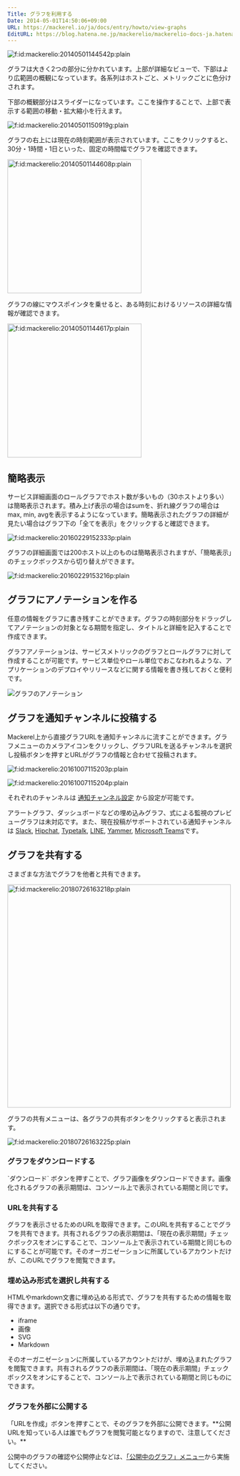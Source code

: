```yaml
---
Title: グラフを利用する
Date: 2014-05-01T14:50:06+09:00
URL: https://mackerel.io/ja/docs/entry/howto/view-graphs
EditURL: https://blog.hatena.ne.jp/mackerelio/mackerelio-docs-ja.hatenablog.mackerel.io/atom/entry/12921228815723052554
---
```


<p><span itemscope itemtype="http://schema.org/Photograph"><img src="https://cdn-ak.f.st-hatena.com/images/fotolife/m/mackerelio/20140501/20140501144542.png" alt="f:id:mackerelio:20140501144542p:plain" title="f:id:mackerelio:20140501144542p:plain" class="hatena-fotolife" itemprop="image"></span></p>

グラフは大きく2つの部分に分かれています。上部が詳細なビューで、下部はより広範囲の概観になっています。各系列はホストごと、メトリックごとに色分けされます。

下部の概観部分はスライダーになっています。ここを操作することで、上部で表示する範囲の移動・拡大縮小を行えます。

<p><span itemscope itemtype="http://schema.org/Photograph"><img src="https://cdn-ak.f.st-hatena.com/images/fotolife/m/mackerelio/20140501/20140501150919.gif" alt="f:id:mackerelio:20140501150919g:plain" title="f:id:mackerelio:20140501150919g:plain" class="hatena-fotolife" itemprop="image"></span></p>

グラフの右上には現在の時刻範囲が表示されています。ここをクリックすると、30分・1時間・1日といった、固定の時間幅でグラフを確認できます。

<p><span itemscope itemtype="http://schema.org/Photograph"><img src="https://cdn-ak.f.st-hatena.com/images/fotolife/a/andyyk/20161205/20161205165430.png" alt="f:id:mackerelio:20140501144608p:plain" title="f:id:mackerelio:20140501144608p:plain" class="hatena-fotolife" itemprop="image" width="300"></span></p>

グラフの線にマウスポインタを乗せると、ある時刻におけるリソースの詳細な情報が確認できます。

<p><span itemscope itemtype="http://schema.org/Photograph"><img src="https://cdn-ak.f.st-hatena.com/images/fotolife/m/mackerelio/20140501/20140501144617.png" alt="f:id:mackerelio:20140501144617p:plain" title="f:id:mackerelio:20140501144617p:plain" class="hatena-fotolife" itemprop="image" width="300"></span></p>

<h2 id="simplify">簡略表示</h2>

サービス詳細画面のロールグラフでホスト数が多いもの（30ホストより多い）は簡略表示されます。積み上げ表示の場合はsumを、折れ線グラフの場合はmax, min, avgを表示するようになっています。簡略表示されたグラフの詳細が見たい場合はグラフ下の「全てを表示」をクリックすると確認できます。

<p><span itemscope itemtype="http://schema.org/Photograph"><img src="https://cdn-ak.f.st-hatena.com/images/fotolife/m/mackerelio/20160229/20160229152333.png" alt="f:id:mackerelio:20160229152333p:plain" title="f:id:mackerelio:20160229152333p:plain" class="hatena-fotolife" itemprop="image"></span></p>

グラフの詳細画面では200ホスト以上のものは簡略表示されますが、「簡略表示」のチェックボックスから切り替えができます。

<p><span itemscope itemtype="http://schema.org/Photograph"><img src="https://cdn-ak.f.st-hatena.com/images/fotolife/m/mackerelio/20160229/20160229153216.png" alt="f:id:mackerelio:20160229153216p:plain" title="f:id:mackerelio:20160229153216p:plain" class="hatena-fotolife" itemprop="image"></span></p>

<h2 id="graph-annotations">グラフにアノテーションを作る</h2>
任意の情報をグラフに書き残すことができます。グラフの時刻部分をドラッグしてアノテーションの対象となる期間を指定し、タイトルと詳細を記入することで作成できます。

グラフアノテーションは、サービスメトリックのグラフとロールグラフに対して作成することが可能です。サービス単位やロール単位でおこなわれるような、アプリケーションのデプロイやリリースなどに関する情報を書き残しておくと便利です。

![グラフのアノテーション](https://cdn-ak.f.st-hatena.com/images/fotolife/m/mackerelio/20170124/20170124180330.png)

<h2 id="post-to-channel">グラフを通知チャンネルに投稿する</h2>
Mackerel上から直接グラフURLを通知チャンネルに流すことができます。グラフメニューのカメラアイコンをクリックし、グラフURLを送るチャンネルを選択し投稿ボタンを押すとURLがグラフの情報と合わせて投稿されます。

<p><span itemscope itemtype="http://schema.org/Photograph"><img src="https://cdn-ak.f.st-hatena.com/images/fotolife/m/mackerelio/20161007/20161007115203.png" alt="f:id:mackerelio:20161007115203p:plain" title="f:id:mackerelio:20161007115203p:plain" class="hatena-fotolife" itemprop="image"></span></p>

<p><span itemscope itemtype="http://schema.org/Photograph"><img src="https://cdn-ak.f.st-hatena.com/images/fotolife/m/mackerelio/20161007/20161007115204.png" alt="f:id:mackerelio:20161007115204p:plain" title="f:id:mackerelio:20161007115204p:plain" class="hatena-fotolife" itemprop="image"></span></p>

それぞれのチャンネルは <a href="https://mackerel.io/my/channels?new" target="_blank">通知チャンネル設定</a> から設定が可能です。

アラートグラフ、ダッシュボードなどの埋め込みグラフ、式による監視のプレビューグラフは未対応です。また、現在投稿がサポートされている通知チャンネルは <a href="https://mackerel.io/ja/docs/entry/howto/alerts/slack" target="_blank">Slack</a>, <a href="https://mackerel.io/ja/docs/entry/howto/alerts/hipchat" target="_blank">Hipchat</a>, <a href="https://mackerel.io/ja/docs/entry/howto/alerts/typetalk" target="_blank">Typetalk</a>, <a href="https://mackerel.io/ja/docs/entry/howto/alerts/line" target="_blank">LINE</a>, <a href="https://mackerel.io/ja/docs/entry/howto/alerts/yammer" target="_blank">Yammer</a>, <a href="https://mackerel.io/ja/docs/entry/howto/alerts/microsoft-teams" target="_blank">Microsoft Teams</a>です。


<h2 id="graph-share">グラフを共有する</h2>

さまざまな方法でグラフを他者と共有できます。

<p><span itemscope itemtype="http://schema.org/Photograph"><img src="https://cdn-ak.f.st-hatena.com/images/fotolife/m/mackerelio/20180726/20180726163218.png" alt="f:id:mackerelio:20180726163218p:plain" title="f:id:mackerelio:20180726163218p:plain" class="hatena-fotolife" itemprop="image" width="500"></span></p>

グラフの共有メニューは、各グラフの共有ボタンをクリックすると表示されます。

<p><span itemscope itemtype="http://schema.org/Photograph"><img src="https://cdn-ak.f.st-hatena.com/images/fotolife/m/mackerelio/20180726/20180726163225.png" alt="f:id:mackerelio:20180726163225p:plain" title="f:id:mackerelio:20180726163225p:plain" class="hatena-fotolife" itemprop="image"></span></p>


<h3 id="download-image">グラフをダウンロードする</h2>
`ダウンロード` ボタンを押すことで、グラフ画像をダウンロードできます。画像化されるグラフの表示期間は、コンソール上で表示されている期間と同じです。

<h3 id="share-url">URLを共有する</h2>
グラフを表示させるためのURLを取得できます。このURLを共有することでグラフを共有できます。共有されるグラフの表示期間は、「現在の表示期間」チェックボックスをオンにすることで、コンソール上で表示されている期間と同じものにすることが可能です。そのオーガニゼーションに所属しているアカウントだけが、このURLでグラフを閲覧できます。

<h3 id="embed-graph">埋め込み形式を選択し共有する</h2>
HTMLやmarkdown文書に埋め込める形式で、グラフを共有するための情報を取得できます。選択できる形式は以下の通りです。

- iframe
- 画像
- SVG
- Markdown

そのオーガニゼーションに所属しているアカウントだけが、埋め込まれたグラフを閲覧できます。共有されるグラフの表示期間は、「現在の表示期間」チェックボックスをオンにすることで、コンソール上で表示されている期間と同じものにできます。

<h3 id="publish-graph">グラフを外部に公開する</h2>
「URLを作成」ボタンを押すことで、そのグラフを外部に公開できます。**公開URLを知っている人は誰でもグラフを閲覧可能となりますので、注意してください。**

公開中のグラフの確認や公開停止などは、[「公開中のグラフ」メニュー](https://mackerel.io/my?tab=sharedGraphs)から実施してください。
